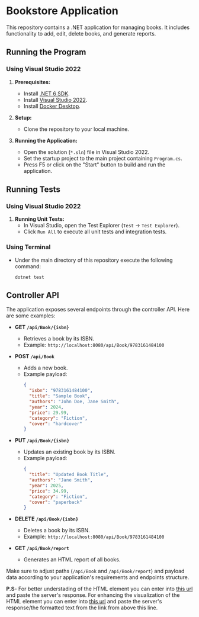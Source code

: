 # Bookstore Application

This repository contains a .NET application for managing books. It includes functionality to add, edit, delete books, and generate reports.

## Running the Program

### Using Visual Studio 2022

1. **Prerequisites:**
   - Install [.NET 6 SDK](https://dotnet.microsoft.com/download/dotnet/6.0).
   - Install [Visual Studio 2022](https://visualstudio.microsoft.com/vs/).
   - Install [Docker Desktop](https://www.docker.com/products/docker-desktop).

2. **Setup:**
   - Clone the repository to your local machine.

3. **Running the Application:**
   - Open the solution (`*.sln`) file in Visual Studio 2022.
   - Set the startup project to the main project containing `Program.cs`.
   - Press F5 or click on the "Start" button to build and run the application.

## Running Tests

### Using Visual Studio 2022

1. **Running Unit Tests:**
   - In Visual Studio, open the Test Explorer (`Test` -> `Test Explorer`).
   - Click `Run All` to execute all unit tests and integration tests.

### Using Terminal

   - Under the main directory of this repository execute the following command:
     ```
     dotnet test
     ```

## Controller API

The application exposes several endpoints through the controller API. Here are some examples:

- **GET `/api/Book/{isbn}`**
  - Retrieves a book by its ISBN.
  - Example: `http://localhost:8080/api/Book/9783161484100`

- **POST `/api/Book`**
  - Adds a new book.
  - Example payload:
    ```json
    {
      "isbn": "9783161484100",
      "title": "Sample Book",
      "authors": "John Doe, Jane Smith",
      "year": 2024,
      "price": 29.99,
      "category": "Fiction",
      "cover": "hardcover"
    }
    ```

- **PUT `/api/Book/{isbn}`**
  - Updates an existing book by its ISBN.
  - Example payload:
    ```json
    {
      "title": "Updated Book Title",
      "authors": "Jane Smith",
      "year": 2025,
      "price": 34.99,
      "category": "Fiction",
      "cover": "paperback"
    }
    ```

- **DELETE `/api/Book/{isbn}`**
  - Deletes a book by its ISBN.
  - Example: `http://localhost:8080/api/Book/9783161484100`

- **GET `/api/Book/report`**
  - Generates an HTML report of all books.

Make sure to adjust paths (`/api/Book` and `/api/Book/report`) and payload data according to your application's requirements and endpoints structure.

**P.S**-
For better understading of the HTML element you can enter into [this url](https://www.freeformatter.com/html-formatter.html#before-output) and paste the server's response.
For enhancing the visualization of the HTML element you can enter into [this url](https://html.onlineviewer.net/) and paste the server's response/the formatted text from the link from above this line.
